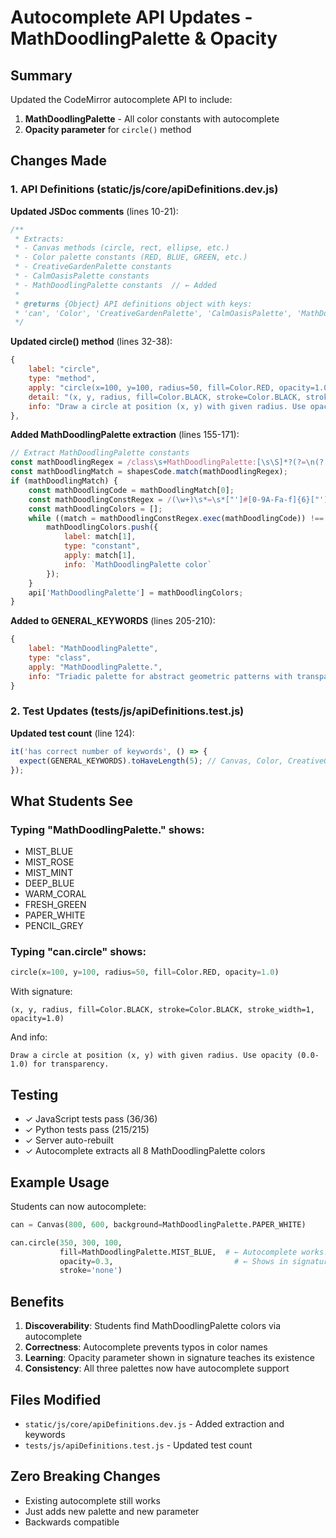 # Autocomplete API Updates - MathDoodlingPalette & Opacity

## Summary

Updated the CodeMirror autocomplete API to include:
1. **MathDoodlingPalette** - All color constants with autocomplete
2. **Opacity parameter** for `circle()` method

## Changes Made

### 1. API Definitions (static/js/core/apiDefinitions.dev.js)

**Updated JSDoc comments** (lines 10-21):
```javascript
/**
 * Extracts:
 * - Canvas methods (circle, rect, ellipse, etc.)
 * - Color palette constants (RED, BLUE, GREEN, etc.)
 * - CreativeGardenPalette constants
 * - CalmOasisPalette constants
 * - MathDoodlingPalette constants  // ← Added
 *
 * @returns {Object} API definitions object with keys:
 * 'can', 'Color', 'CreativeGardenPalette', 'CalmOasisPalette', 'MathDoodlingPalette'  // ← Updated
 */
```

**Updated circle() method** (lines 32-38):
```javascript
{
    label: "circle",
    type: "method",
    apply: "circle(x=100, y=100, radius=50, fill=Color.RED, opacity=1.0)",  // ← Added opacity
    detail: "(x, y, radius, fill=Color.BLACK, stroke=Color.BLACK, stroke_width=1, opacity=1.0)",  // ← Updated signature
    info: "Draw a circle at position (x, y) with given radius. Use opacity (0.0-1.0) for transparency."  // ← Added opacity note
},
```

**Added MathDoodlingPalette extraction** (lines 155-171):
```javascript
// Extract MathDoodlingPalette constants
const mathDoodlingRegex = /class\s+MathDoodlingPalette:[\s\S]*?(?=\n(?:class|def|@dataclass|$))/;
const mathDoodlingMatch = shapesCode.match(mathDoodlingRegex);
if (mathDoodlingMatch) {
    const mathDoodlingCode = mathDoodlingMatch[0];
    const mathDoodlingConstRegex = /(\w+)\s*=\s*["']#[0-9A-Fa-f]{6}["']/g;
    const mathDoodlingColors = [];
    while ((match = mathDoodlingConstRegex.exec(mathDoodlingCode)) !== null) {
        mathDoodlingColors.push({
            label: match[1],
            type: "constant",
            apply: match[1],
            info: `MathDoodlingPalette color`
        });
    }
    api['MathDoodlingPalette'] = mathDoodlingColors;
}
```

**Added to GENERAL_KEYWORDS** (lines 205-210):
```javascript
{
    label: "MathDoodlingPalette",
    type: "class",
    apply: "MathDoodlingPalette.",
    info: "Triadic palette for abstract geometric patterns with transparency"
}
```

### 2. Test Updates (tests/js/apiDefinitions.test.js)

**Updated test count** (line 124):
```javascript
it('has correct number of keywords', () => {
  expect(GENERAL_KEYWORDS).toHaveLength(5); // Canvas, Color, CreativeGardenPalette, CalmOasisPalette, MathDoodlingPalette
});
```

## What Students See

### Typing "MathDoodlingPalette." shows:
- MIST_BLUE
- MIST_ROSE
- MIST_MINT
- DEEP_BLUE
- WARM_CORAL
- FRESH_GREEN
- PAPER_WHITE
- PENCIL_GREY

### Typing "can.circle" shows:
```python
circle(x=100, y=100, radius=50, fill=Color.RED, opacity=1.0)
```

With signature:
```
(x, y, radius, fill=Color.BLACK, stroke=Color.BLACK, stroke_width=1, opacity=1.0)
```

And info:
```
Draw a circle at position (x, y) with given radius. Use opacity (0.0-1.0) for transparency.
```

## Testing

- ✓ JavaScript tests pass (36/36)
- ✓ Python tests pass (215/215)
- ✓ Server auto-rebuilt
- ✓ Autocomplete extracts all 8 MathDoodlingPalette colors

## Example Usage

Students can now autocomplete:
```python
can = Canvas(800, 600, background=MathDoodlingPalette.PAPER_WHITE)

can.circle(350, 300, 100,
           fill=MathDoodlingPalette.MIST_BLUE,  # ← Autocomplete works!
           opacity=0.3,                           # ← Shows in signature!
           stroke='none')
```

## Benefits

1. **Discoverability**: Students find MathDoodlingPalette colors via autocomplete
2. **Correctness**: Autocomplete prevents typos in color names
3. **Learning**: Opacity parameter shown in signature teaches its existence
4. **Consistency**: All three palettes now have autocomplete support

## Files Modified

- `static/js/core/apiDefinitions.dev.js` - Added extraction and keywords
- `tests/js/apiDefinitions.test.js` - Updated test count

## Zero Breaking Changes

- Existing autocomplete still works
- Just adds new palette and new parameter
- Backwards compatible

